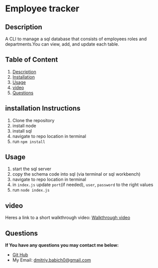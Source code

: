 # Employee tracker
## Description <a name="description"></a>

A CLI to manage a sql database that consists of employees roles and departments.You can view, add, and update each table.

## Table of Content
1. [Description](#description)
2. [Installation](#installation)
3. [Usage](#usage)
4. [video](#video)
5. [Questions](#questions)


## installation Instructions <a name="installation"></a>
1. Clone the repository
2. install node 
3. install sql
4. navigate to repo location in terminal
5. run `npm install`
## Usage <a name="usage"></a>
1. start the sql server
2. copy the schema code into sql (via terminal or sql workbench)
3. navigate to repo location in terminal
4. in `index.js` update `port`(if needed), `user`, `password` to the right values
5. run `node index.js`
## video <a name="video"></a>
Heres a link to a short walkthrough video: [Walkthrough video](https://drive.google.com/file/d/1ezrOV6BoSl_VfCn20Sb76YaNeS1knQMF/view?usp=sharing)
## Questions <a name="questions"></a>
**If You have any questions you may contact me below:**
- [Git Hub](https://github.com/Dimavich)
- My Email: dmitriy.babich0@gmail.com

